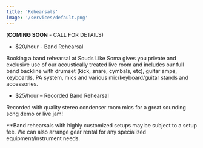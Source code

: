 ```yaml
---
title: 'Rehearsals'
image: '/services/default.png'
---
```

(**COMING SOON** - CALL FOR DETAILS)

- $20/hour - Band Rehearsal

Booking a band rehearsal at Souds Like Soma gives you private and exclusive use of our acoustically treated live room and includes our full band backline with drumset (kick, snare, cymbals, etc), guitar amps, keyboards, PA system, mics and various mic/keyboard/guitar stands and accessories.

- $25/hour – Recorded Band Rehearsal 

Recorded with quality stereo condenser room mics for a great sounding song demo or live jam!

**Band rehearsals with highly customized setups may be subject to a setup fee.  We can also arrange gear rental for any specialized equipment/instrument needs. 